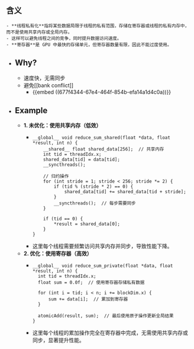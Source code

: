 ## 含义
	- **线程私有化**指将某些数据局限于线程的私有范围，存储在寄存器或线程的私有内存中，而不是使用共享内存或全局内存。
	- 这样可以避免线程之间的竞争，同时提升数据访问速度。
	- **寄存器**是 GPU 中最快的存储单元，但寄存器数量有限，因此不能过度使用。
- ## Why?
	- 速度快，无需同步
	- 避免[[bank conflict]]
		- {{embed ((677f4344-67e4-464f-854b-efa14a1d4c0a))}}
- ## Example
	- **1. 未优化：使用共享内存（低效）**
		- ```
		  __global__ void reduce_sum_shared(float *data, float *result, int n) {
		      __shared__ float shared_data[256];  // 共享内存
		      int tid = threadIdx.x;
		      shared_data[tid] = data[tid];
		      __syncthreads();
		  
		      // 归约操作
		      for (int stride = 1; stride < 256; stride *= 2) {
		          if (tid % (stride * 2) == 0) {
		              shared_data[tid] += shared_data[tid + stride];
		          }
		          __syncthreads();  // 每步需要同步
		      }
		  
		      if (tid == 0) {
		          *result = shared_data[0];
		      }
		  }
		  ```
		- 这里每个线程需要频繁访问共享内存并同步，导致性能下降。
	- **2. 优化：使用寄存器（高效）**
		- ```
		  __global__ void reduce_sum_private(float *data, float *result, int n) {
		    int tid = threadIdx.x;
		    float sum = 0.0f;  // 使用寄存器存储私有数据
		  
		    for (int i = tid; i < n; i += blockDim.x) {
		        sum += data[i];  // 累加到寄存器
		    }
		  
		    atomicAdd(result, sum);  // 最后使用原子操作更新全局结果
		  }
		  ```
		- 这里每个线程的累加操作完全在寄存器中完成，无需使用共享内存或同步，显著提升性能。